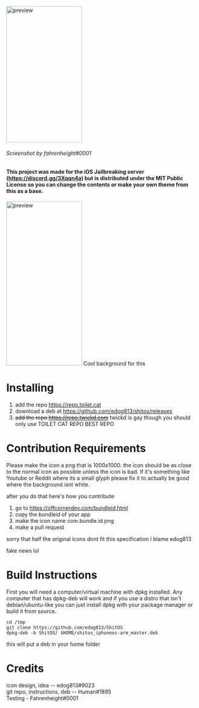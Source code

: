 <img src="https://cdn.discordapp.com/attachments/606095551192236045/641789222457573378/IMG_C64D2A0ECC34-1.jpeg" alt="preview" width="200" height="360">

###### Screenshot by fahrenheight#0001
#### This project was made for the iOS Jailbreaking server (https://discord.gg/3Xqqn4a) but is distributed under the MIT Public License so you can change the contents or make your own theme from this as a base.

<img src="https://cdn.discordapp.com/attachments/606095551192236045/641821042695864358/bestwallpaper.png" alt="preview" width="200" height="434">
Cool background for this 

# Installing
1. add the repo https://repo.toilet.cat
2. download a deb at https://github.com/edog813/shitos/releases
3. ~~add the repo https://repo.twickd.com~~ twickd is gay though you should only use TOILET CAT REPO BEST REPO
# Contribution Requirements
Please make the icon a png that is 1000x1000. the icon should be as close to the normal icon as possible unless the icon is bad. If it's something like Youtube or Reddit where its a small glyph please fix it to actually be good where the background isnt white.

after you do that here's how you contribute

1. go to https://offcornerdev.com/bundleid.html
2. copy the bundleid of your app
3. make the icon name com.bundle.id.png
4. make a pull request

sorry that half the original icons dont fit this specification I blame edog813

fake news lol

# Build Instructions
First you will need a computer/virtual machine with dpkg installed. Any computer that has dpkg-deb will work and if you use a distro that isn't debian/ubuntu-like you can just install dpkg with your package manager or build it from source.

`cd /tmp`\
`git clone https://github.com/edog813/ShitOS`\
`dpkg-deb -b ShitOS/ $HOME/shitos_iphoneos-arm_master.deb`

this will put a deb in your home folder

# Credits
icon design, idea -- edog813#9023\
git repo, instructions, deb -- Human#1895\
Testing - Fahrenheight#0001
